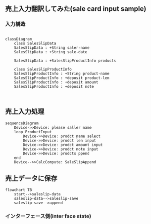 


## 売上入力翻訳してみた(sale card input sample)


### 入力構造


```mermaid

classDiagram
    class SalesSlipData
    SalesSlipData : +String saler-name
    SalesSlipData : +String sale-date

    SalesSlipData : +SalesSlipProductInfo products

    class SalesSlipProductInfo
    SalesSlipProductInfo : +String product-name
    SalesSlipProductInfo : +deposit product-len
    SalesSlipProductInfo : +deposit amount
    SalesSlipProductInfo : +deposit note



```

## 売上入力処理
```mermaid
sequenceDiagram
    Device->>Device: please saller name
    loop ProductInput
        Device->>Device: prodct name select
        Device->>Device: prodct len input
        Device->>Device: prodct amount input
        Device->>Device: prodct note input
        Device->>Device: prodcts ppend
    end
    Device-->>CalcCompute: SaleSlipAppend
```

## 売上データに保存
```mermaid
flowchart TB
    start-->saleslip-data
    saleslip-data-->saleslip-save
    saleslip-save-->append
```




### インターフェース側(inter face state)


